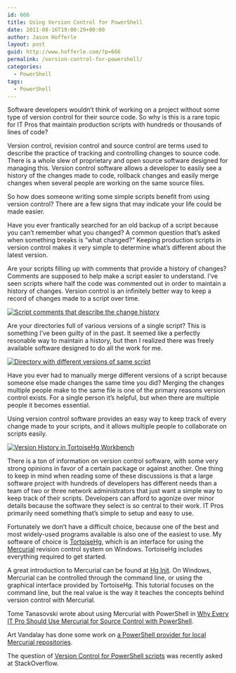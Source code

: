 ```yaml
---
id: 666
title: Using Version Control for PowerShell
date: 2011-08-16T19:00:29+00:00
author: Jason Hofferle
layout: post
guid: http://www.hofferle.com/?p=666
permalink: /version-control-for-powershell/
categories:
  - PowerShell
tags:
  - PowerShell
---
```

Software developers wouldn&#8217;t think of working on a project without some type of version control for their source code. So why is this is a rare topic for IT Pros that maintain production scripts with hundreds or thousands of lines of code?

Version control, revision control and source control are terms used to describe the practice of tracking and controlling changes to source code. There is a whole slew of proprietary and open source software designed for managing this. Version control software allows a developer to easily see a history of the changes made to code, rollback changes and easily merge changes when several people are working on the same source files.

So how does someone writing some simple scripts benefit from using version control? There are a few signs that may indicate your life could be made easier.

Have you ever frantically searched for an old backup of a script because you can&#8217;t remember what you changed? A common question that&#8217;s asked when something breaks is &#8220;what changed?&#8221; Keeping production scripts in version control makes it very simple to determine what&#8217;s different about the latest version.

Are your scripts filling up with comments that provide a history of changes? Comments are supposed to help make a script easier to understand. I&#8217;ve seen scripts where half the code was commented out in order to maintain a history of changes. Version control is an infinitely better way to keep a record of changes made to a script over time.

[<img src="/assets/img/VersionHistoryInScript.png" alt="Script comments that describe the change history" title="VersionHistoryInScript" width="600" height="124" class="alignnone size-full wp-image-675" srcset="/assets/img/VersionHistoryInScript.png 600w, /assets/img/VersionHistoryInScript-300x62.png 300w" sizes="(max-width: 600px) 100vw, 600px" />](/assets/img/VersionHistoryInScript.png)

Are your directories full of various versions of a single script? This is something I&#8217;ve been guilty of in the past. It seemed like a perfectly resonable way to maintain a history, but then I realized there was freely available software designed to do all the work for me.

[<img src="/assets/img/ScriptVersions.png" alt="Directory with different versions of same script" title="ScriptVersions" width="400" height="315" class="alignnone size-full wp-image-678" srcset="/assets/img/ScriptVersions.png 400w, /assets/img/ScriptVersions-300x236.png 300w" sizes="(max-width: 400px) 100vw, 400px" />](/assets/img/ScriptVersions.png)

Have you ever had to manually merge different versions of a script because someone else made changes the same time you did? Merging the changes multiple people make to the same file is one of the primary reasons version control exists. For a single person it&#8217;s helpful, but when there are multiple people it becomes essential.

Using version control software provides an easy way to keep track of every change made to your scripts, and it allows multiple people to collaborate on scripts easily. 

[<img src="/assets/img/VersionControlHistory.png" alt="Version History in TortoiseHg Workbench" title="VersionControlHistory" width="600" height="467" class="alignnone size-full wp-image-706" srcset="/assets/img/VersionControlHistory.png 600w, /assets/img/VersionControlHistory-300x233.png 300w" sizes="(max-width: 600px) 100vw, 600px" />](/assets/img/VersionControlHistory.png)

There is a ton of information on version control software, with some very strong opinions in favor of a certain package or against another. One thing to keep in mind when reading some of these discussions is that a large software project with hundreds of developers has different needs than a team of two or three network administrators that just want a simple way to keep track of their scripts. Developers can afford to agonize over minor details because the software they select is so central to their work. IT Pros primarily need something that&#8217;s simple to setup and easy to use.

Fortunately we don&#8217;t have a difficult choice, because one of the best and most widely-used programs available is also one of the easiest to use. My software of choice is [TortoiseHg](http://tortoisehg.bitbucket.org/), which is an interface for using the [Mercurial](http://mercurial.selenic.com/) revision control system on Windows. TortoiseHg includes everything required to get started.

A great introduction to Mercurial can be found at [Hg Init](http://hginit.com/). On Windows, Mercurial can be controlled through the command line, or using the graphical interface provided by TortoiseHg. This tutorial focuses on the command line, but the real value is the way it teaches the concepts behind version control with Mercurial.

Tome Tanasovski wrote about using Mercurial with PowerShell in [Why Every IT Pro Should Use Mercurial for Source Control with PowerShell](http://powertoe.wordpress.com/2010/12/12/why-every-it-pro-should-use-mercurial-for-source-control-with-their-powershell-scripts/).

Art Vandalay has done some work on [a PowerShell provider for local Mercurial repositories](http://ripplingbrainwaves.blogspot.com/2010/03/powershell-provider-for-local-mercurial.html).

The question of [Version Control for PowerShell scripts](http://stackoverflow.com/questions/7070506/version-control-for-powershell-scripts) was recently asked at StackOverflow.
